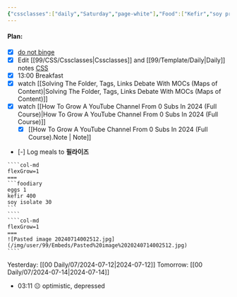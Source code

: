 ```yaml
---
{"cssclasses":["daily","Saturday","page-white"],"Food":["Kefir","soy protein","egg","energy drink"],"diet":true,"cals":true,"calories":333,"protein":45,"fat":11,"carbs":19,"date":"2024-07-13","share":true,"dg-publish":true,"permalink":"/00-daily/07/2024-07-13/","contentClasses":"daily Saturday page-white","dgPassFrontmatter":true,"noteIcon":"","created":"2025-01-21T01:20:16.158+10:00","updated":"2025-01-21T15:25:26.131+10:00"}
---
```


#### Plan:
- [x] [do not binge](Daily.md)
- [x]  Edit [[99/CSS/Cssclasses\|Cssclasses]] and [[99/Template/Daily\|Daily]] notes [CSS](Pasted%20image%2020240714002512.jpg)
- [x] 13:00 Breakfast
- [x] watch  [[Solving The Folder, Tags, Links Debate With MOCs (Maps of Content)\|Solving The Folder, Tags, Links Debate With MOCs (Maps of Content)]]
- [x] watch [[How To Grow A YouTube Channel From 0 Subs In 2024 (Full Course)\|How To Grow A YouTube Channel From 0 Subs In 2024 (Full Course)]]
	- [x] [[How To Grow A YouTube Channel From 0 Subs In 2024 (Full Course).Note \| Note]]
- [-] Log meals to **필라이즈**
`````col
````col-md
flexGrow=1
===
```foodiary 
eggs 1 
kefir 400
soy isolate 30
```
````
````col-md
flexGrow=1
===
![Pasted image 20240714002512.jpg](/img/user/99/Embeds/Pasted%20image%2020240714002512.jpg)
````
`````

Yesterday: [[00 Daily/07/2024-07-12\|2024-07-12]]
Tomorrow: [[00 Daily/07/2024-07-14\|2024-07-14]]
- 03:11 😐  optimistic, depressed